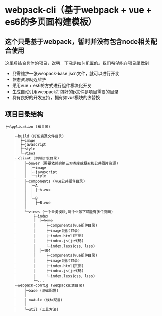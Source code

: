 # webpack-cli（基于webpack + vue + es6的多页面构建模板）

## 这个只是基于webpack，暂时并没有包含node相关配合使用

这里将结合具体的项目，说明一下我是如何配置的。我们希望能在项目里做到

 - 只需维护一张webpack-base.json文件，就可以进行开发
 - 静态资源就近维护
 - 采用vue + es6的方式进行组件模块化开发
 - 生成自动引用webpack打包好的js文件到项目需要的目录
 - 具有良好的开发支持，拥有如vue模块的热替换

## 项目目录结构

    ├─Application (根目录)
        │
        ├─build (打包资源文件目录)
        │  ├─image
        │  ├─javascript
        │  ├─style
        │  └─views
        ├─client (前端开发目录)
        │    ├─bower (需要依赖的第三方类库或框架和公共图片资源)
        │    │  ├─image
        │    │  ├─javascript
        │    │  └─style
        │    ├─components (vue公共组件目录)
        │    │  ├─A
        │    │  │ ├─A.vue
        │    │  │
        │    │  └─B
        │    │    ├─B.vue
        │    │
        │    └─views (一个业务模块,每个业务下可能有多个页面)
        │        ├─index
        │        │  ├─home
        │        │     ├─components(vue组件目录)
        │        │     ├─image(图片目录)
        │        │     ├─index.html(页面)
        │        │     ├─index.js(js代码)
        │        │     └─index.less(css、less)
        │        │  ├─404
        │        │     ├─components(vue组件目录)
        │        │     ├─image(图片目录)
        │        │     ├─index.html(页面)
        │        │     ├─index.js(js代码)
        │        │     └─index.less(css、less)
        │        └─...
        ├─webpack-config (webpack配置目录)
        │    ├─base (基础配置)
        │    │
        │    ├─module (模块配置)
        │    │
        │    └─util (工具方法)